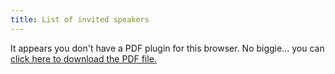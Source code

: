 ```yaml
---
title: List of invited speakers
---
```

<!-- <iframe class="doc" src="https://docs.google.com/document/d/e/2PACX-1vQvMqhB6HrDYDJzv5a4NGoZL_M-uDcQtKuVt4SmXvNwFT95M2VPflPcIDqdsWkl0Ml0Os5PTQhAfb74/pub?embedded=true" marginheight="0" marginwidth="0" width=800px height=1000px></iframe> -->
<!-- <iframe src="https://docs.google.com/presentation/d/e/2PACX-1vSrFFFMBXwSp44g1i6TaW_Fu7JwXyKnfnqOKSkL8l_gpRF66PPogb_7q7zEAXBUF9QIeniFg-qfcHnP/embed?start=false&loop=false&delayms=1000" frameborder="0" width="816" height="1085" allowfullscreen="true" mozallowfullscreen="true" webkitallowfullscreen="true" start="false" onclick="return false;"></iframe>   -->

<html lang="en">
<head>
  <meta charset="UTF-8">
  <meta name="viewport" content="width=device-width, initial-scale=1.0">
</head>
<body>

  <!-- Replace 'your-pdf-file.pdf' with the actual URL or file path of your PDF -->
  <object data="/assets/speakers - Sheet1pdf" type="application/pdf" width="600" height="400" style="border: none;">
    <p>It appears you don't have a PDF plugin for this browser.
       No biggie... you can <a href="your-pdf-file.pdf">click here to download the PDF file.</a></p>
  </object>

</body>
</html>

<!-- <object data="/assets/speakers - Sheet1.pdf#toolbar=0" type="application/pdf" width="600" height="400">
  <p>It appears you don't have a PDF plugin for this browser.
     No biggie... you can <a href="/assets/speakers - Sheet1.pdf">click here to download the PDF file.</a></p>
</object> -->

